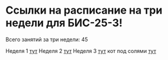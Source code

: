 # Ссылки на расписание на три недели для БИС-25-3!
Всего занятий за три недели: 45


Неделя 1 [тут](./timetable_1w.md)
Неделя 2 [тут](./timetable_2w.md)
Неделя 3 [тут](./timetable_3w.md)
кот под солями [тут](./fff.jpg)
